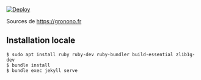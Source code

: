 [![Deploy](https://github.com/gronono/gronono.github.io/actions/workflows/deploy.yml/badge.svg?branch=release)](https://github.com/gronono/gronono.github.io/actions/workflows/deploy.yml)

Sources de https://gronono.fr

## Installation locale

```
$ sudo apt install ruby ruby-dev ruby-bundler build-essential zlib1g-dev
$ bundle install
$ bundle exec jekyll serve
```

